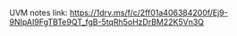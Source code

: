 UVM notes link: https://1drv.ms/f/c/2ff01a406384200f/Ej9-9NIpAI9FgTBTe9QT_fgB-5tqRh5oHzDrBM22K5Vn3Q
